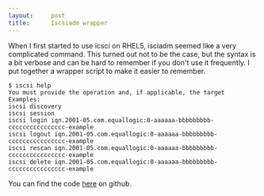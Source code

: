 ```yaml
---
layout:     post
title:      Iscsiadm wrapper
---
```



When I first started to use icsci on RHEL5, isciadm seemed like a very complicated command. This turned out not to be the case, but
the syntax is a bit verbose and can be hard to remember if you don't use it frequently. I put together a wrapper script to make it easier to remember.

	
	$ iscsi help
	You must provide the operation and, if applicable, the target
	Examples:
	iscsi discovery
	iscsi session
	iscsi login iqn.2001-05.com.equallogic:0-aaaaaa-bbbbbbbbb-cccccccccccccccc-example
	iscsi logout iqn.2001-05.com.equallogic:0-aaaaaa-bbbbbbbbb-cccccccccccccccc-example
	iscsi rescan iqn.2001-05.com.equallogic:0-aaaaaa-bbbbbbbbb-cccccccccccccccc-example
	iscsi delete iqn.2001-05.com.equallogic:0-aaaaaa-bbbbbbbbb-cccccccccccccccc-example


You can find the code [here](https///github.com/sciurus/splatbang/blob/master/iscsi) on github.




